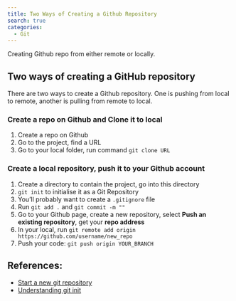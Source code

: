 ```yaml
---
title: Two Ways of Creating a Github Repository
search: true
categories: 
  - Git
---
```


Creating Github repo from either remote or locally.

## Two ways of creating a GitHub repository

There are two ways to create a Github repository. One is pushing from local to remote, another is pulling from remote to local.

###  Create a repo on Github and Clone it to local
1. Create a repo on Github
2. Go to the project, find a URL 
3. Go to your local folder, run command `git clone URL`

### Create a local repository, push it to your Github account
1. Create a directory to contain the project, go into this directory
2. `git init` to initialise it as a Git Repository
3. You’ll probably want to create a `.gitignore` file
4. Run `git add .` and `git commit -m ""`
5. Go to your Github page,  create a new repository, select **Push an existing repository**, get your **repo address**
6. In your local, run `git remote add origin https://github.com/username/new_repo`
7. Push your code: `git push origin YOUR_BRANCH` 

## References: 
- [Start a new git repository](http://kbroman.org/github_tutorial/pages/init.html)
- [Understanding git init](https://stackoverflow.com/questions/13525629/understanding-git-init)
